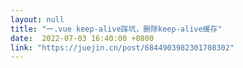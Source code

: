```yaml
---
layout: null
title: "一.vue keep-alive踩坑，删除keep-alive缓存"
date:  2022-07-03 16:40:00 +0800
link: "https://juejin.cn/post/6844903982301708302"
---
```

